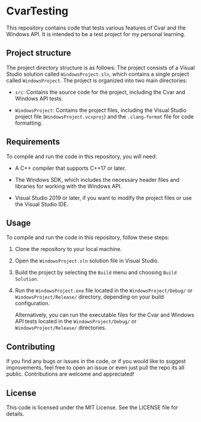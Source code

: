 # CvarTesting

This repository contains code that tests various features of Cvar and the Windows API. It is intended to be a test project for my personal learning.

## Project structure

The project directory structure is as follows:
The project consists of a Visual Studio solution called `WindowsProject.sln`, which contains a single project called `WindowsProject`. The project is organized into two main directories:

- `src`: Contains the source code for the project, including the Cvar and Windows API tests.

- `WindowsProject`: Contains the project files, including the Visual Studio project file (`WindowsProject.vcxproj`) and the `.clang-format` file for code formatting.

## Requirements

To compile and run the code in this repository, you will need:

- A C++ compiler that supports C++17 or later.

- The Windows SDK, which includes the necessary header files and libraries for working with the Windows API.

- Visual Studio 2019 or later, if you want to modify the project files or use the Visual Studio IDE.

## Usage

To compile and run the code in this repository, follow these steps:

1. Clone the repository to your local machine.

2. Open the `WindowsProject.sln` solution file in Visual Studio.

3. Build the project by selecting the `Build` menu and choosing `Build Solution`.

4. Run the `WindowsProject.exe` file located in the `WindowsProject/Debug/` or `WindowsProject/Release/` directory, depending on your build configuration.

   Alternatively, you can run the executable files for the Cvar and Windows API tests located in the `WindowsProject/Debug/` or `WindowsProject/Release/` directories.

## Contributing

If you find any bugs or issues in the code, or if you would like to suggest improvements, feel free to open an issue or even just pull the repo its all public. Contributions are welcome and appreciated!

## License

This code is licensed under the MIT License. See the LICENSE file for details.
